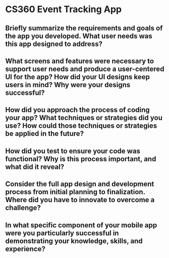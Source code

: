# CS360 Event Tracking App

## Briefly summarize the requirements and goals of the app you developed. What user needs was this app designed to address?

## What screens and features were necessary to support user needs and produce a user-centered UI for the app? How did your UI designs keep users in mind? Why were your designs successful?

## How did you approach the process of coding your app? What techniques or strategies did you use? How could those techniques or strategies be applied in the future?

## How did you test to ensure your code was functional? Why is this process important, and what did it reveal?

## Consider the full app design and development process from initial planning to finalization. Where did you have to innovate to overcome a challenge?

## In what specific component of your mobile app were you particularly successful in demonstrating your knowledge, skills, and experience?
